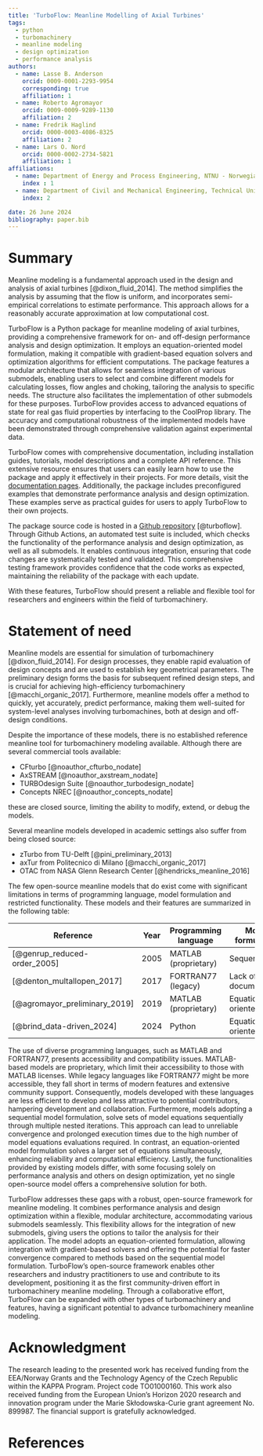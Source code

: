 ```yaml
---
title: 'TurboFlow: Meanline Modelling of Axial Turbines'
tags:
  - python
  - turbomachinery
  - meanline modeling
  - design optimization
  - performance analysis
authors:
  - name: Lasse B. Anderson
    orcid: 0009-0001-2293-9954
    corresponding: true
    affiliation: 1
  - name: Roberto Agromayor
    orcid: 0009-0009-9289-1130
    affiliation: 2
  - name: Fredrik Haglind
    orcid: 0000-0003-4086-8325
    affiliation: 2
  - name: Lars O. Nord
    orcid: 0000-0002-2734-5821
    affiliation: 1
affiliations:
  - name: Department of Energy and Process Engineering, NTNU - Norwegian University of Science and Technology, Trondheim, Norway
    index : 1
  - name: Department of Civil and Mechanical Engineering, Technical University of Denmark, Kongens Lyngby, Denmark
    index: 2

date: 26 June 2024
bibliography: paper.bib
---
```


# Summary

Meanline modeling is a fundamental approach used in the design and analysis of axial turbines [@dixon_fluid_2014]. The method simplifies the analysis by assuming that the flow is uniform, and incorporates semi-empirical correlations to estimate performance. This approach allows for a reasonably accurate approximation at low computational cost. 

TurboFlow is a Python package for meanline modeling of axial turbines, providing a comprehensive framework for on- and off-design performance analysis and design optimization. It employs an equation-oriented model formulation, making it compatible with gradient-based equation solvers and optimization algorithms for efficient computations. The package features a modular architecture that allows for seamless integration of various submodels, enabling users to 
select and combine different models for calculating losses, flow angles and choking, tailoring the analysis to specific needs. The structure also facilitates the implementation of other submodels for these purposes. 
TurboFlow provides access to advanced equations of state for real gas fluid properties by interfacing to the CoolProp library. The accuracy and computational robustness of the implemented models have been demonstrated through comprehensive validation against experimental data.  

TurboFlow comes with comprehensive documentation, including installation guides, tutorials, model descriptions and a complete API reference. 
This extensive resource ensures that users can easily learn how to use the package and apply it effectively in their projects. For more details, visit the [documentation pages](https://turbo-sim.github.io/turboflow/).
Additionally, the package includes preconfigured examples that demonstrate performance analysis and design optimization. These examples serve as practical guides for users to apply TurboFlow to their own projects. 

The package source code is hosted in a [Github repository](https://github.com/turbo-sim/TurboFlow) [@turboflow]. Through Github Actions, an automated test suite is included, which checks the functionality of the performance analysis and design optimization, as well as all submodels. It enables continuous integration, ensuring that code changes are systematically tested and validated. This comprehensive testing framework provides confidence that the code works as expected, maintaining the reliability of the package with each update.

With these features, TurboFlow should present a reliable and flexible tool for researchers and engineers within the field of turbomachinery. 

# Statement of need

Meanline models are essential for simulation of turbomachinery [@dixon_fluid_2014]. For design processes, they enable rapid evaluation of design concepts and are used to establish key geometrical parameters. The preliminary design forms the basis for subsequent refined design steps, and is crucial for achieving high-efficiency turbomachinery [@macchi_organic_2017]. Furthermore, meanline models offer a method to quickly, yet accurately, predict performance, making them well-suited for system-level analyses involving turbomachines, both at design and off-design conditions.

Despite the importance of these models, there is no established reference meanline tool for turbomachinery modeling available. Although there are several commercial tools available:

- CFturbo [@noauthor_cfturbo_nodate]
- AxSTREAM [@noauthor_axstream_nodate]
- TURBOdesign Suite [@noauthor_turbodesign_nodate]
- Concepts NREC [@noauthor_concepts_nodate]

these are closed source, limiting the ability to modify, extend, or debug the models. 

Several meanline models developed in academic settings also suffer from being closed source:

- zTurbo from TU-Delft [@pini_preliminary_2013]
- axTur from Politecnico di Milano [@macchi_organic_2017]
- OTAC from NASA Glenn Research Center [@hendricks_meanline_2016]

The few open-source meanline models that do exist come with significant limitations in terms of programming language, model formulation and restricted functionality. These models and their features are summarized in the following table: 

| Reference                          | Year | Programming language | Model formulation     | Functionalities      | 
|------------------------------------|------|----------------------|-----------------------|----------------------|
| [@genrup_reduced-order_2005]       | 2005 | MATLAB (proprietary) | Sequential            | Performance analysis |
| [@denton_multallopen_2017]         | 2017 | FORTRAN77 (legacy)   | Lack of documentation | Design optimization  |
| [@agromayor_preliminary_2019]      | 2019 | MATLAB (proprietary) | Equation-oriented     | Design optimization  |
| [@brind_data-driven_2024]          | 2024 | Python               | Equation-oriented     | Design optimization  |

The use of diverse programming languages, such as MATLAB and FORTRAN77, presents accessibility and compatibility issues. MATLAB-based models are proprietary, which limit their accessibility to those with MATLAB licenses.
While legacy languages like FORTRAN77 might be more accessible, they fall short in terms of modern features and extensive community support. Consequently, models developed with these languages are less efficient to develop and less attractive to potential contributors, hampering development and collaboration. Furthermore, models adopting a sequential model formulation, solve sets of model equations sequentially through multiple nested iterations. This approach can lead to unreliable convergence and prolonged execution times due to the high number of model equations evaluations required. In contrast, an equation-oriented model formulation solves a larger set of equations simultaneously, enhancing reliability and computational efficiency. Lastly, the functionalities provided by existing models differ, with some focusing solely on performance analysis and others on design optimization, yet no single open-source model offers a comprehensive solution for both. 

TurboFlow addresses these gaps with a robust, open-source framework for meanline modeling. It combines performance analysis and design optimization within a flexible, modular 
architecture, accommodating various submodels seamlessly. This flexibility allows for the integration of new submodels, giving users the options to tailor the analysis for their application. 
The model adopts an equation-oriented formulation, allowing integration with gradient-based solvers and offering the potential for faster convergence compared to methods based on the sequential model formulation.
TurboFlow’s open-source framework enables other researchers and industry practitioners to use and contribute to its development, positioning it as the first community-driven effort in turbomachinery meanline modeling. Through a collaborative effort, TurboFlow can be expanded with other types of turbomachinery and features, having a significant potential to advance turbomachinery meanline modeling.

# Acknowledgment
The research leading to the presented work has received funding from the EEA/Norway Grants and the Technology Agency of the Czech Republic within the KAPPA Program. 
Project code TO01000160. This work also received funding from the European Union’s Horizon 2020 research and innovation program under the Marie Skłodowska-Curie 
grant agreement No. 899987. The financial support is gratefully acknowledged.

# References
